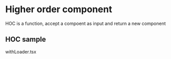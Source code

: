 # Higher order component

HOC is a function, accept a compoent as input and return a new component


## HOC sample
withLoader.tsx

 